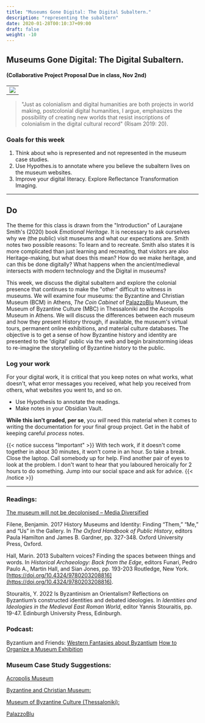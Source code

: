 ```yaml
---
title: "Museums Gone Digital: The Digital Subaltern."
description: "representing the subaltern"
date: 2020-01-28T00:10:37+09:00
draft: false
weight: -10
---
```

## Museums Gone Digital: The Digital Subaltern.

#### (Collaborative Project Proposal Due in class, Nov 2nd)


<table >
	<tbody>
		<tr>
			<td><img src="https://mediadiversityuk.files.wordpress.com/2017/11/william_holman_hunt_-_the_lantern_makers_courtship_a_street_scene_in_cairo_-_google_art_project1.jpg?w=712&h=1128"> </td>
		</tr>
	</tbody>
</table>

>"Just as colonialism and digital humanities are both projects in world making, postcolonial digital humanities, I argue, emphasizes the possibility of creating new worlds that resist inscriptions of colonialism in the digital cultural record" (Risam 2019: 20).
>
### Goals for this week

1) Think about who is represented and not represented in the museum case studies.
2) Use Hypothes.is to annotate where you believe the subaltern lives on the museum websites.
3) Improve your digital literacy. Explore Reflectance Transformation Imaging. 
---
## Do

The theme for this class is drawn from the "Introduction" of Laurajane Smith's (2020) book *Emotional Heritage*. It is necessary to ask ourselves why we (the public) visit museums and what our expectations are. Smith notes two possible reasons: To learn and to recreate.  Smith also states it is more complicated than just learning and recreating, that visitors are also Heritage-making, but what does this mean? How do we make heritage, and can this be done digitally? What happens when the ancient/medieval intersects with modern technology and the Digital in museums?  

This week, we discuss the digital subaltern and explore the colonial presence that continues to make the "other" difficult to witness in museums. We will examine four museums: the Byzantine and Christian Museum (BCM) in Athens, *The Coin Cabinet* of [PalazzoBlu](http://vcg.isti.cnr.it/PalazzoBlu/) Museum, the Museum of Byzantine Culture (MBC) in Thessaloniki and the Acropolis Museum in Athens. We will discuss the differences between each museum and how they present History through, if available, the museum's virtual tours, permanent online exhibitions, and material culture databases.  The objective is to get a sense of how Byzantine history and identity are presented to the 'digital' public via the web and begin brainstorming ideas to re-imagine the storytelling of Byzantine history to the public. 

### Log your work

For your digital work, it is critical that you keep notes on what works, what doesn't, what error messages you received, what help you received from others, what websites you went to, and so on.

+ Use Hypothesis to annotate the readings.
+ Make notes in your Obsidian Vault. 

**While this isn't graded, per se**, you _will_ need this material when it comes to writing the documentation for your final group project. Get in the habit of keeping careful _process_ notes.

{{< notice success "Important" >}} With tech work, if it doesn't come together in about 30 minutes, it won't come in an hour. So take a break. Close the laptop. Call somebody up for help. Find another pair of eyes to look at the problem. I don't want to hear that you laboured heroically for 2 hours to do something. Jump into our social space and ask for advice.
{{< /notice >}}

---
### Readings:

[The museum will not be decolonised – Media Diversified](https://mediadiversified.org/2017/11/15/the-museum-will-not-be-decolonised/)

Filene, Benjamin. 2017   History Museums and Identity: Finding “Them,” “Me,” and “Us” in the Gallery. In _The Oxford Handbook of Public History_, editors Paula Hamilton and James B. Gardner, pp. 327-348. Oxford University Press, Oxford.

Hall, Marin. 2013   Subaltern voices? Finding the spaces between things and words. In _Historical Archaeology: Back from the Edge_, editors Funari, Pedro Paulo A., Martin Hall, and Sian Jones, pp. 193-203 Routledge, New York.   [https://doi.org/10.4324/9780203208816](https://doi.org/10.4324/9780203208816).

Stouraitis, Y. 2022   Is Byzantinism an Orientalism? Reflections on Byzantium’s constructed identities and debated ideologies. In _Identities and Ideologies in the Medieval East Roman World_, editor Yannis Stouraitis, pp. 19-47. Edinburgh University Press, Edinburgh. 

### Podcast:
Byzantium and Friends: 
[Western Fantasies about Byzantium](https://podcasts.apple.com/ca/podcast/byzantium-friends/id1480963005?i=1000452136549)
[How to Organize a Museum Exhibition](https://podcasts.apple.com/ca/podcast/byzantium-friends/id1480963005?i=1000596796571)
### Museum Case Study Suggestions:

[Acropolis Museum](https://www.theacropolismuseum.gr/en/)

[Byzantine and Christian Museum:](https://www.byzantinemuseum.gr/en/)

[Museum of Byzantine Culture (Thessaloniki):](https://mbp.gr/en)

[PalazzoBlu](http://vcg.isti.cnr.it/PalazzoBlu/)


